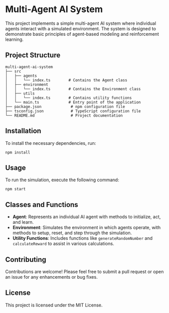 # Multi-Agent AI System

This project implements a simple multi-agent AI system where individual agents interact with a simulated environment. The system is designed to demonstrate basic principles of agent-based modeling and reinforcement learning.

## Project Structure

```
multi-agent-ai-system
├── src
│   ├── agents
│   │   └── index.ts        # Contains the Agent class
│   ├── environment
│   │   └── index.ts        # Contains the Environment class
│   ├── utils
│   │   └── index.ts        # Contains utility functions
│   └── main.ts             # Entry point of the application
├── package.json             # npm configuration file
├── tsconfig.json            # TypeScript configuration file
└── README.md                # Project documentation
```

## Installation

To install the necessary dependencies, run:

```
npm install
```

## Usage

To run the simulation, execute the following command:

```
npm start
```

## Classes and Functions

- **Agent**: Represents an individual AI agent with methods to initialize, act, and learn.
- **Environment**: Simulates the environment in which agents operate, with methods to setup, reset, and step through the simulation.
- **Utility Functions**: Includes functions like `generateRandomNumber` and `calculateReward` to assist in various calculations.

## Contributing

Contributions are welcome! Please feel free to submit a pull request or open an issue for any enhancements or bug fixes.

## License

This project is licensed under the MIT License.